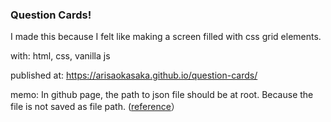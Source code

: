 ### Question Cards!

I made this because I felt like making a screen filled with css grid elements.

with: html, css, vanilla js

published at: https://arisaokasaka.github.io/question-cards/

memo: In github page, the path to json file should be at root. Because the file is not saved as file path. ([reference](https://github.com/gitname/react-gh-pages/issues/9)）
